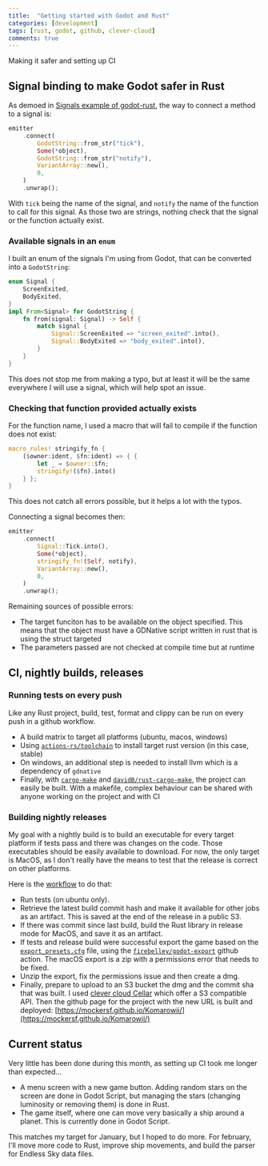 ```yaml
---
title:  "Getting started with Godot and Rust"
categories: [development]
tags: [rust, godot, github, clever-cloud]
comments: true
---
```

Making it safer and setting up CI

## Signal binding to make Godot safer in Rust

As demoed in [Signals example of godot-rust](https://github.com/GodotNativeTools/godot-rust/blob/master/examples/signals/src/lib.rs#L78), the way to connect a method to a signal is:
```rust
emitter
    .connect(
        GodotString::from_str("tick"),
        Some(*object),
        GodotString::from_str("notify"),
        VariantArray::new(),
        0,
    )
    .unwrap();
```
With `tick` being the name of the signal, and `notify` the name of the function to call for this signal. As those two are strings, nothing check that the signal or the function actually exist.

### Available signals in an `enum`

I built an enum of the signals I'm using from Godot, that can be converted into a `GodotString`:
```rust
enum Signal {
    ScreenExited,
    BodyExited,
}
impl From<Signal> for GodotString {
    fn from(signal: Signal) -> Self {
        match signal {
            Signal::ScreenExited => "screen_exited".into(),
            Signal::BodyExited => "body_exited".into(),
        }
    }
}
```
This does not stop me from making a typo, but at least it will be the same everywhere I will use a signal, which will help spot an issue.

### Checking that function provided actually exists

For the function name, I used a macro that will fail to compile if the function does not exist:
```rust
macro_rules! stringify_fn {
    ($owner:ident, $fn:ident) => { {
        let _ = $owner::$fn;
        stringify!($fn).into()
    } };
}
```
This does not catch all errors possible, but it helps a lot with the typos.

Connecting a signal becomes then:
```rust
emitter
    .connect(
        Signal::Tick.into(),
        Some(*object),
        stringify_fn!(Self, notify),
        VariantArray::new(),
        0,
    )
    .unwrap();
```

Remaining sources of possible errors:
* The target funciton has to be available on the object specified. This means that the object must have a GDNative script written in rust that is using the struct targeted
* The parameters passed are not checked at compile time but at runtime

## CI, nightly builds, releases

### Running tests on every push

Like any Rust project, build, test, format and clippy can be run on every push in a github workflow.

* A build matrix to target all platforms (ubuntu, macos, windows)
* Using [`actions-rs/toolchain`](https://github.com/actions-rs/toolchain) to install target rust version (in this case, stable)
* On windows, an additional step is needed to install llvm which is a dependency of `gdnative`
* Finally, with [`cargo-make`](https://github.com/sagiegurari/cargo-make) and [`davidB/rust-cargo-make`](https://github.com/davidB/rust-cargo-make), the project can easily be built. With a makefile, complex behaviour can be shared with anyone working on the project and with CI

### Building nightly releases

My goal with a nightly build is to build an executable for every target platform if tests pass and there was changes on the code. Those executables should be easily available to download. For now, the only target is MacOS, as I don't really have the means to test that the release is correct on other platforms.

Here is the [workflow](https://github.com/mockersf/Komarowii/blob/691b55033fb2e619438d49e9b38b3c3d6145bc2c/.github/workflows/nightly.yaml) to do that:
* Run tests (on ubuntu only).
* Retrieve the latest build commit hash and make it available for other jobs as an artifact. This is saved at the end of the release in a public S3.
* If there was commit since last build, build the Rust library in release mode for MacOS, and save it as an artifact.
* If tests and release build were successful export the game based on the [`export_presets.cfg`](https://github.com/mockersf/Komarowii/blob/1599988eb8cf41ae1b96bf7561f9f0a953fb9427/export_presets.cfg) file, using the [`firebelley/godot-export`](https://github.com/firebelley/godot-export) github action. The macOS export is a zip with a permissions error that needs to be fixed.
* Unzip the export, fix the permissions issue and then create a dmg.
* Finally, prepare to upload to an S3 bucket the dmg and the commit sha that was built. I used [clever cloud Cellar](https://www.clever-cloud.com/doc/addons/cellar/) which offer a S3 compatible API. Then the github page for the project with the new URL is built and deployed: [https://mockersf.github.io/Komarowii/](https://mockersf.github.io/Komarowii/)

## Current status

Very little has been done during this month, as setting up CI took me longer than expected...
* A menu screen with a new game button. Adding random stars on the screen are done in Godot Script, but managing the stars (changing luminosity or removing them) is done in Rust.
* The game itself, where one can move very basically a ship around a planet. This is currently done in Godot Script.

This matches my target for January, but I hoped to do more. For february, I'll move more code to Rust, improve ship movements, and build the parser for Endless Sky data files.

